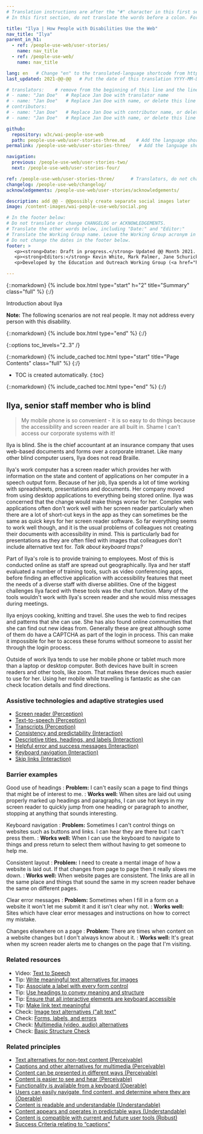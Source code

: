 ```yaml
---
# Translation instructions are after the "#" character in this first section. They are comments that do not show up in the web page. You do not need to translate the instructions after #.
# In this first section, do not translate the words before a colon. For example, do not translate "title:". Do translate the text after "title:".

title: "Ilya | How People with Disabilities Use the Web"
nav_title: "Ilya"
parent_in_h1:
  - ref: /people-use-web/user-stories/
    name: nav_title
  - ref: /people-use-web/
    name: nav_title

lang: en   # Change "en" to the translated-language shortcode from https://www.iana.org/assignments/language-subtag-registry/language-subtag-registry
last_updated: 2021-@@-@@   # Put the date of this translation YYYY-MM-DD (with month in the middle)

# translators:    # remove from the beginning of this line and the lines below: "# " (the hash sign and the space)
# - name: "Jan Doe"   # Replace Jan Doe with translator name
# - name: "Jan Doe"   # Replace Jan Doe with name, or delete this line if not multiple translators
# contributors:
# - name: "Jan Doe"   # Replace Jan Doe with contributor name, or delete this line if none
# - name: "Jan Doe"   # Replace Jan Doe with name, or delete this line if not multiple contributors

github:
  repository: w3c/wai-people-use-web
  path: people-use-web/user-stories-three.md    # Add the language shortcode to the middle of the filename, for example: people-use-web/user-stories-three.fr.md
permalink: /people-use-web/user-stories-three/   # Add the language shortcode to the end, with no slash at end, for example: /people-use-web/user-stories-three/fr

navigation:
  previous: /people-use-web/user-stories-two/
  next: /people-use-web/user-stories-four/

ref: /people-use-web/user-stories-three/      # Translators, do not change this
changelog: /people-use-web/changelog/
acknowledgements: /people-use-web/user-stories/acknowledgements/

description: add @@ - @@possibly create separate social images later
image: /content-images/wai-people-use-web/social.png

# In the footer below:
# Do not translate or change CHANGELOG or ACKNOWLEDGEMENTS.
# Translate the other words below, including "Date:" and "Editor:"
# Translate the Working Group name. Leave the Working Group acronym in English.
# Do not change the dates in the footer below.
footer: >
   <p><strong>Date: Draft in progress.</strong> Updated @@ Month 2021. First published Month 20@@. CHANGELOG.</p>
   <p><strong>Editors:</strong> Kevin White, Mark Palmer, Jane Schurick, and <a href="https://www.w3.org/People/shadi/">Shadi Abou_Zahra</a>.  <strong>Contributors:</strong> @@name, @@name, and <a href="https://www.w3.org/groups/wg/eowg/participants">participants of EOWG</a>. ACKNOWLEDGEMENTS lists past editors and additional contributors.</p>
   <p>Developed by the Education and Outreach Working Group (<a href="http://www.w3.org/WAI/EO/">EOWG</a>). Previously developed with the <a href="https://www.w3.org/WAI/EO/2008/wai-age-tf">WAI-AGE Task Force</a>, with support of the <a href="https://www.w3.org/WAI/WAI-AGE/">WAI-AGE Project</a>.</p>

---
```


{::nomarkdown}
{% include box.html type="start" h="2" title="Summary" class="full" %}
{:/}

Introduction about Ilya

**Note:** The following scenarios are not real people. It may not address every person with this disability.

{::nomarkdown}
{% include box.html type="end" %}
{:/}


{::options toc_levels="2..3" /}

{::nomarkdown}
{% include_cached toc.html type="start" title="Page Contents" class="full" %}
{:/}

-   TOC is created automatically.
{:toc}

{::nomarkdown}
{% include_cached toc.html type="end" %}
{:/}

## Ilya, senior staff member who is blind

> My mobile phone is so convenient - it is so easy to do things because the accessibility and screen reader are all built in. Shame I can't access our corporate systems with it!

Ilya is blind. She is the chief accountant at an insurance company that uses web-based documents and forms over a corporate intranet. Like many other blind computer users, Ilya does not read Braille.

Ilya's work computer has a screen reader which provides her with information on the state and content of applications on her computer in a speech output form. Because of her job, Ilya spends a lot of time working with spreadsheets, presentations and documents. Her company moved from using desktop applications to everything being stored online. Ilya was concerned that the change would make things worse for her. Complex web applications often don't work well with her screen reader particularly when there are a lot of short-cut keys in the app as they can sometimes be the same as quick keys for her screen reader software. So far everything seems to work well though, and it is the usual problems of colleagues not creating their documents with accessibility in mind. This is particularly bad for presentations as they are often filed with images that colleagues don't include alternative text for. _Talk about keyboard traps?_

Part of Ilya's role is to provide training to employees. Most of this is conducted online as staff are spread out geographically. Ilya and her staff evaluated a number of training tools, such as video conferencing apps, before finding an effective application with accessibility features that meet the needs of a diverse staff with diverse abilities. One of the biggest challenges Ilya faced with these tools was the chat function. Many of the tools wouldn't work with Ilya's screen reader and she would miss messages during meetings.

Ilya enjoys cooking, knitting and travel. She uses the web to find recipes and patterns that she can use. She has also found online communities that she can find out new ideas from. Generally these are great although some of them do have a CAPTCHA as part of the login in process. This can make it impossible for her to access these forums without someone to assist her through the login process.

Outside of work Ilya tends to use her mobile phone or tablet much more than a laptop or desktop computer. Both devices have built in screen readers and other tools, like zoom. That makes these devices much easier to use for her. Using her mobile while travelling is fantastic as she can check location details and find directions.

### Assistive technologies and adaptive strategies used

* [Screen reader (Perception)](/people-use-web/tools-techniques-perception/#sr)
* [Text-to-speech (Perception)](/people-use-web/tools-techniques-perception/#tts)
* [Transcripts (Perception)](/people-use-web/tools-techniques-perception/#transcripts)
* [Consistency and predictability (Interaction)](/people-use-web/tools-techniques-navigation/#consistency)
* [Descriptive titles, headings, and labels (Interaction)](/people-use-web/tools-techniques-navigation/#labels)
* [Helpful error and success messages (Interaction)](/people-use-web/tools-techniques-navigation/#messages)
* [Keyboard navigation (Interaction)](/people-use-web/tools-techniques-navigation/#keyboard)
* [Skip links (Interaction)](http/people-use-web/tools-techniques-navigation/#skip)

### Barrier examples

Good use of headings
: **Problem:** I can't easily scan a page to find things that might be of interest to me.
: **Works well:** When sites are laid out using properly marked up headings and paragraphs, I can use hot keys in my screen reader to quickly jump from one heading or paragraph to another, stopping at anything that sounds interesting.

Keyboard navigation
: **Problem:** Sometimes I can't control things on websites such as buttons and links. I can hear they are there but I can't press them.
: **Works well:** When I can use the keyboard to navigate to things and press return to select them without having to get someone to help me.

Consistent layout
: **Problem:** I need to create a mental image of how a website is laid out. If that changes from page to page then it really slows me down.
: **Works well:** When website pages are consistent. The links are all in the same place and things that sound the same in my screen reader behave the same on different pages.

Clear error messages
: **Problem:** Sometimes when I fill in a form on a website it won't let me submit it and it isn't clear why not.
: **Works well:** Sites which have clear error messages and instructions on how to correct my mistake.

Changes elsewhere on a page
: **Problem:** There are times when content on a website changes but I don't always know about it.
: **Works well:** It's great when my screen reader alerts me to changes on the page that I'm visiting.

### Related resources

* Video: [Text to Speech](https://www.w3.org/WAI/perspective-videos/speech/)
* Tip: [Write meaningful text alternatives for images](https://www.w3.org/WAI/tips/writing/#write-meaningful-text-alternatives-for-images)
* Tip: [Associate a label with every form control](https://www.w3.org/WAI/tips/developing/#associate-a-label-with-every-form-control)
* Tip: [Use headings to convey meaning and structure](https://www.w3.org/WAI/tips/writing/#use-headings-to-convey-meaning-and-structure)
* Tip: [Ensure that all interactive elements are keyboard accessible](https://www.w3.org/WAI/tips/developing/#ensure-that-all-interactive-elements-are-keyboard-accessible)
* Tip: [Make link text meaningful](https://www.w3.org/WAI/tips/writing/#make-link-text-meaningful)
* Check: [Image text alternatives ("alt text"](https://www.w3.org/WAI/test-evaluate/preliminary/#images)
* Check: [Forms, labels, and errors](https://www.w3.org/WAI/test-evaluate/preliminary/#forms)
* Check: [Multimedia (video, audio) alternatives](https://www.w3.org/WAI/test-evaluate/preliminary/#media)
* Check: [Basic Structure Check](https://www.w3.org/WAI/test-evaluate/preliminary/#structure)

### Related principles

* [Text alternatives for non-text content (Perceivable)](https://www.w3.org/WAI/fundamentals/accessibility-principles/#alternatives)
* [Captions and other alternatives for multimedia (Perceivable)](https://www.w3.org/WAI/fundamentals/accessibility-principles/#captions)
* [Content can be presented in different ways (Perceivable)](https://www.w3.org/WAI/fundamentals/accessibility-principles/#adaptable)
* [Content is easier to see and hear (Perceivable)](https://www.w3.org/WAI/fundamentals/accessibility-principles/#distinguishable)
* [Functionality is available from a keyboard (Operable)](https://www.w3.org/WAI/fundamentals/accessibility-principles/#keyboard)
* [Users can easily navigate, find content, and determine where they are (Operable)](https://www.w3.org/WAI/fundamentals/accessibility-principles/#navigable)
* [Content is readable and understandable (Understandable)](https://www.w3.org/WAI/fundamentals/accessibility-principles/#readable)
* [Content appears and operates in predictable ways (Understandable)](https://www.w3.org/WAI/fundamentals/accessibility-principles/#predictable)
* [Content is compatible with current and future user tools (Robust)](https://www.w3.org/WAI/fundamentals/accessibility-principles/#compatible)
* [Success Criteria relating to “captions”](https://www.w3.org/WAI/WCAG21/quickref/?tags=captions)
